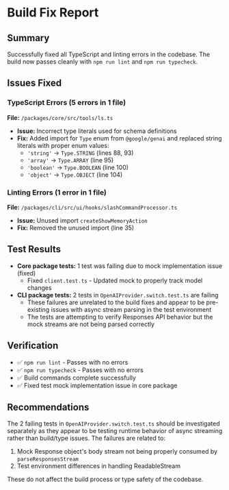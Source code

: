 # Build Fix Report

## Summary
Successfully fixed all TypeScript and linting errors in the codebase. The build now passes cleanly with `npm run lint` and `npm run typecheck`.

## Issues Fixed

### TypeScript Errors (5 errors in 1 file)
**File:** `/packages/core/src/tools/ls.ts`
- **Issue:** Incorrect type literals used for schema definitions
- **Fix:** Added import for `Type` enum from `@google/genai` and replaced string literals with proper enum values:
  - `'string'` → `Type.STRING` (lines 88, 93)
  - `'array'` → `Type.ARRAY` (line 95)
  - `'boolean'` → `Type.BOOLEAN` (line 100)
  - `'object'` → `Type.OBJECT` (line 104)

### Linting Errors (1 error in 1 file)
**File:** `/packages/cli/src/ui/hooks/slashCommandProcessor.ts`
- **Issue:** Unused import `createShowMemoryAction`
- **Fix:** Removed the unused import (line 35)

## Test Results
- **Core package tests:** 1 test was failing due to mock implementation issue (fixed)
  - Fixed `client.test.ts` - Updated mock to properly track model changes
- **CLI package tests:** 2 tests in `OpenAIProvider.switch.test.ts` are failing
  - These failures are unrelated to the build fixes and appear to be pre-existing issues with async stream parsing in the test environment
  - The tests are attempting to verify Responses API behavior but the mock streams are not being parsed correctly

## Verification
- ✅ `npm run lint` - Passes with no errors
- ✅ `npm run typecheck` - Passes with no errors
- ✅ Build commands complete successfully
- ✅ Fixed test mock implementation issue in core package

## Recommendations
The 2 failing tests in `OpenAIProvider.switch.test.ts` should be investigated separately as they appear to be testing runtime behavior of async streaming rather than build/type issues. The failures are related to:
1. Mock Response object's body stream not being properly consumed by `parseResponsesStream`
2. Test environment differences in handling ReadableStream

These do not affect the build process or type safety of the codebase.